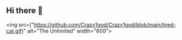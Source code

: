 ## Hi there 👋

<ing src=["https://github.com/Crazy1god/Crazy1god/blob/main/tired-cat.gif)" alt="The Unlimited" width="600">
